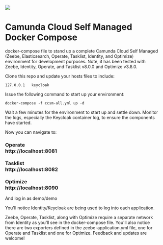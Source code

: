 [![](https://img.shields.io/badge/Lifecycle-Incubating-blue)](https://github.com/Camunda-Community-Hub/community/blob/main/extension-lifecycle.md#incubating-)
# Camunda Cloud Self Managed Docker Compose
docker-compose file to stand up a complete Camunda Cloud Self Managed (Zeebe, Elasticsearch, Operate, Tasklist, Identity, and Optimize) environment for development purposes. Note, it has been tested with Zeebe, Identity, Operate, and Tasklist v8.0.0 and Optimize v3.8.0.

Clone this repo and update your hosts files to include:

```
127.0.0.1	keycloak
```

Issue the following command to start up your environment:

```
docker-compose -f ccsm-all.yml up -d
```

Wait a few minutes for the environment to start up and settle down. Monitor the logs, especially the Keycloak container log, to ensure the components have started.

Now you can navigate to: <br><h3>Operate <br>http://localhost:8081
<br><br>Tasklist <br>http://localhost:8082
<br><br>Optimize <br>http://localhost:8090</h3>
And log in as demo/demo

You'll notice Identity/Keycloak are being used to log into each application.

Zeebe, Operate, Tasklist, along with Optimize require a separate network from Identity as you'll see in the docker-compose file. You'll also notice there are two exporters defined in the zeebe-application.yml file, one for Operate and Tasklist and one for Optimize. Feedback and updates are welcome!
